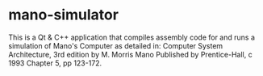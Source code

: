 # mano-simulator
This is a Qt &amp; C++ application that compiles assembly code for and runs a simulation of Mano's Computer as detailed in:  Computer System Architecture, 3rd edition by M. Morris Mano Published by Prentice-Hall, c 1993 Chapter 5, pp 123-172.
